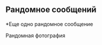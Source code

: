 ## Рандомное сообщений

*Еще одно рандомное сообщение

Рандомная фотография
[](https://avatars.mds.yandex.net/i?id=6fed043a5d056146a91d6066c4900318bac12f69-8277774-images-thumbs&n=13)